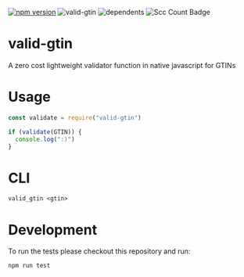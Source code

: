 [![npm version](https://badge.fury.io/js/valid-gtin.svg)](https://badge.fury.io/js/valid-gtin)
![valid-gtin](https://badgen.net/bundlephobia/minzip/valid-gtin@latest)
![dependents](https://badgen.net/npm/dependents/valid-gtin)
![Scc Count Badge](https://sloc.xyz/github/0xflotus/valid-gtin/)

# valid-gtin
A zero cost lightweight validator function in native javascript for GTINs

# Usage
```javascript
const validate = require("valid-gtin")

if (validate(GTIN)) {
  console.log(":)")
}
```

# CLI
`valid_gtin <gtin>`

# Development

To run the tests please checkout this repository and run:

`npm run test`
